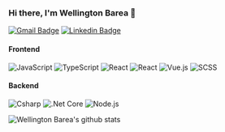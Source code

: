 ### Hi there, I'm Wellington Barea 👋

[![Gmail Badge](https://img.shields.io/badge/-Gmail-c14438?style=flat&logo=Gmail&logoColor=white)](mailto:wellington.gabriel90@gmail.com "Connect via Email")
[![Linkedin Badge](https://img.shields.io/badge/-LinkedIn-0072b1?style=flat&logo=Linkedin&logoColor=white)](https://www.linkedin.com/in/wellington-bar%C3%AAa-16253a219/ "Connect on LinkedIn")


#### Frontend
![JavaScript](https://img.shields.io/badge/-JavaScript-FFF?&logo=JavaScript&logoColor=ddc508)
![TypeScript](https://img.shields.io/badge/-TypeScript-FFF?&logo=TypeScript&logoColor=007ACC)
![React](https://img.shields.io/badge/-React-FFF?&logo=React)
![React](https://img.shields.io/badge/-Angular-FFF?&logo=angular&logoColor=red)
![Vue.js](https://img.shields.io/badge/-Vue.js-FFF?&logo=vue.js&logoColor=green)
![SCSS](https://img.shields.io/badge/-scss-FFF?&logo=sass)

#### Backend
![Csharp](https://img.shields.io/badge/-Csharp-FFF?&logo=Csharp&logoColor=7f098f)
![.Net Core](https://img.shields.io/badge/-.NetCore-FFF?&logo=dotnet&logoColor=7f098f)
![Node.js](https://img.shields.io/badge/-Node.js-FFF?&logo=node.js)


![Wellington Barea's github stats](https://github-readme-stats.vercel.app/api?username=wellingtongabriel&theme=radical&count_private=true&show_icons=true)

<!--
**wellingtongabriel/wellingtongabriel** is a ✨ _special_ ✨ repository because its `README.md` (this file) appears on your GitHub profile.

Here are some ideas to get you started:

- 🔭 I’m currently working on ...
- 🌱 I’m currently learning ...
- 👯 I’m looking to collaborate on ...
- 🤔 I’m looking for help with ...
- 💬 Ask me about ...
- 📫 How to reach me: ...
- 😄 Pronouns: ...
- ⚡ Fun fact: ...
-->
